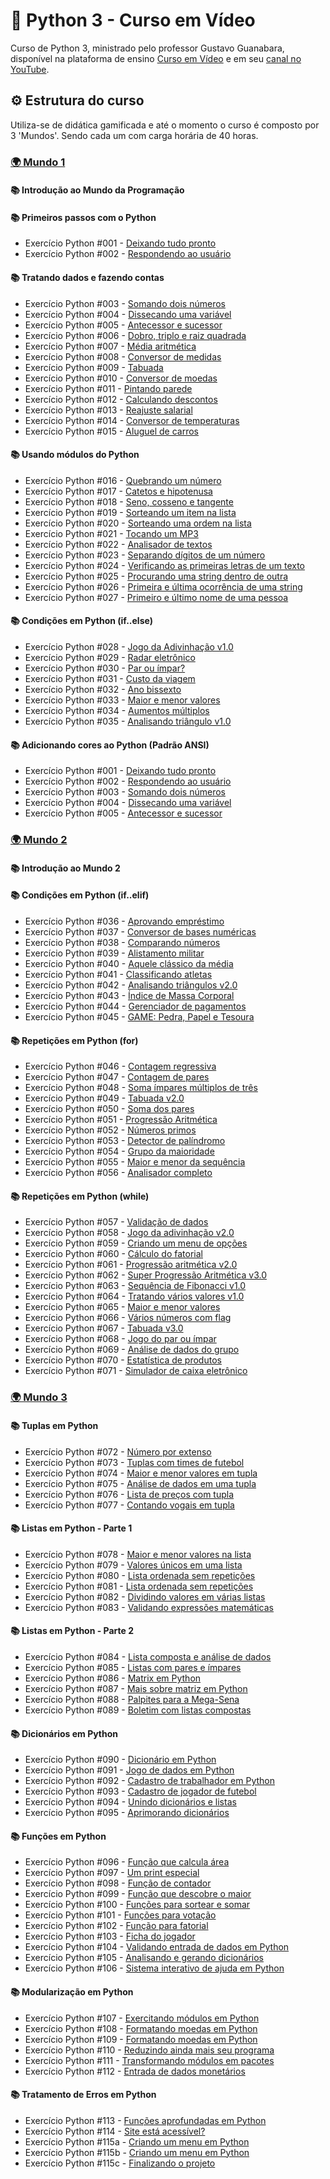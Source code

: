 # 🐍 Python 3 - Curso em Vídeo
Curso de Python 3, ministrado pelo professor Gustavo Guanabara, disponível na plataforma de ensino
[Curso em Vídeo](https://www.cursoemvideo.com/) e em seu [canal no YouTube](https://www.youtube.com/@CursoemVideo).

## ⚙️ Estrutura do curso
Utiliza-se de didática gamificada e até o momento o curso é composto por 3 'Mundos'. Sendo cada um com carga horária de 40 horas.

### [🌍 Mundo 1](https://www.cursoemvideo.com/curso/python-3-mundo-1/)

#### 📚 Introdução ao Mundo da Programação

#### 📚 Primeiros passos com o Python
- Exercício Python #001 - [Deixando tudo pronto](https://github.com/marcosvinfp/Python3-Curso_em_Video/blob/main/mundo-1/ex001.py)
- Exercício Python #002 - [Respondendo ao usuário](https://github.com/marcosvinfp/Python3-Curso_em_Video/blob/main/mundo-1/ex002.py)

#### 📚 Tratando dados e fazendo contas
- Exercício Python #003 - [Somando dois números](https://github.com/marcosvinfp/Python3-Curso_em_Video/blob/main/mundo-1/ex003.py)
- Exercício Python #004 - [Dissecando uma variável](https://github.com/marcosvinfp/Python3-Curso_em_Video/blob/main/mundo-1/ex004.py)
- Exercício Python #005 - [Antecessor e sucessor](https://github.com/marcosvinfp/Python3-Curso_em_Video/blob/main/mundo-1/ex005.py)
- Exercício Python #006 - [Dobro, triplo e raiz quadrada](https://github.com/marcosvinfp/Python3-Curso_em_Video/blob/main/mundo-1/ex006.py)
- Exercício Python #007 - [Média aritmética](https://github.com/marcosvinfp/Python3-Curso_em_Video/blob/main/mundo-1/ex007.py)
- Exercício Python #008 - [Conversor de medidas](https://github.com/marcosvinfp/Python3-Curso_em_Video/blob/main/mundo-1/ex008.py)
- Exercício Python #009 - [Tabuada](https://github.com/marcosvinfp/Python3-Curso_em_Video/blob/main/mundo-1/ex009.py)
- Exercício Python #010 - [Conversor de moedas](https://github.com/marcosvinfp/Python3-Curso_em_Video/blob/main/mundo-1/ex010.py)
- Exercício Python #011 - [Pintando parede](https://github.com/marcosvinfp/Python3-Curso_em_Video/blob/main/mundo-1/ex011.py)
- Exercício Python #012 - [Calculando descontos](https://github.com/marcosvinfp/Python3-Curso_em_Video/blob/main/mundo-1/ex012.py)
- Exercício Python #013 - [Reajuste salarial](https://github.com/marcosvinfp/Python3-Curso_em_Video/blob/main/mundo-1/ex013.py)
- Exercício Python #014 - [Conversor de temperaturas](https://github.com/marcosvinfp/Python3-Curso_em_Video/blob/main/mundo-1/ex014.py)
- Exercício Python #015 - [Aluguel de carros](https://github.com/marcosvinfp/Python3-Curso_em_Video/blob/main/mundo-1/ex015.py)

#### 📚 Usando módulos do Python
- Exercício Python #016 - [Quebrando um número](https://github.com/marcosvinfp/Python3-Curso_em_Video/blob/main/mundo-1/ex016.py)
- Exercício Python #017 - [Catetos e hipotenusa](https://github.com/marcosvinfp/Python3-Curso_em_Video/blob/main/mundo-1/ex017.py)
- Exercício Python #018 - [Seno, cosseno e tangente](https://github.com/marcosvinfp/Python3-Curso_em_Video/blob/main/mundo-1/ex018.py)
- Exercício Python #019 - [Sorteando um item na lista](https://github.com/marcosvinfp/Python3-Curso_em_Video/blob/main/mundo-1/ex019.py)
- Exercício Python #020 - [Sorteando uma ordem na lista](https://github.com/marcosvinfp/Python3-Curso_em_Video/blob/main/mundo-1/ex020.py)
- Exercício Python #021 - [Tocando um MP3](https://github.com/marcosvinfp/Python3-Curso_em_Video/blob/main/mundo-1/ex021.py)
- Exercício Python #022 - [Analisador de textos](https://github.com/marcosvinfp/Python3-Curso_em_Video/blob/main/mundo-1/ex022.py)
- Exercício Python #023 - [Separando dígitos de um número](https://github.com/marcosvinfp/Python3-Curso_em_Video/blob/main/mundo-1/ex023.py)
- Exercício Python #024 - [Verificando as primeiras letras de um texto](https://github.com/marcosvinfp/Python3-Curso_em_Video/blob/main/mundo-1/ex024.py)
- Exercício Python #025 - [Procurando uma string dentro de outra](https://github.com/marcosvinfp/Python3-Curso_em_Video/blob/main/mundo-1/ex025.py)
- Exercício Python #026 - [Primeira e última ocorrência de uma string](https://github.com/marcosvinfp/Python3-Curso_em_Video/blob/main/mundo-1/ex026.py)
- Exercício Python #027 - [Primeiro e último nome de uma pessoa](https://github.com/marcosvinfp/Python3-Curso_em_Video/blob/main/mundo-1/ex027.py)

#### 📚 Condições em Python (if..else)
- Exercício Python #028 - [Jogo da Adivinhação v1.0](https://github.com/marcosvinfp/Python3-Curso_em_Video/blob/main/mundo-1/ex028.py)
- Exercício Python #029 - [Radar eletrônico](https://github.com/marcosvinfp/Python3-Curso_em_Video/blob/main/mundo-1/ex029.py)
- Exercício Python #030 - [Par ou ímpar?](https://github.com/marcosvinfp/Python3-Curso_em_Video/blob/main/mundo-1/ex030.py)
- Exercício Python #031 - [Custo da viagem](https://github.com/marcosvinfp/Python3-Curso_em_Video/blob/main/mundo-1/ex031.py)
- Exercício Python #032 - [Ano bissexto](https://github.com/marcosvinfp/Python3-Curso_em_Video/blob/main/mundo-1/ex032.py)
- Exercício Python #033 - [Maior e menor valores](https://github.com/marcosvinfp/Python3-Curso_em_Video/blob/main/mundo-1/ex033.py)
- Exercício Python #034 - [Aumentos múltiplos](https://github.com/marcosvinfp/Python3-Curso_em_Video/blob/main/mundo-1/ex034.py)
- Exercício Python #035 - [Analisando triângulo v1.0](https://github.com/marcosvinfp/Python3-Curso_em_Video/blob/main/mundo-1/ex035.py)

#### 📚 Adicionando cores ao Python (Padrão ANSI)
- Exercício Python #001 - [Deixando tudo pronto](https://github.com/marcosvinfp/Python3-Curso_em_Video/blob/main/mundo-1/adicionando_cores_ao_python/ex001.py)
- Exercício Python #002 - [Respondendo ao usuário](https://github.com/marcosvinfp/Python3-Curso_em_Video/blob/main/mundo-1/adicionando_cores_ao_python/ex002.py)
- Exercício Python #003 - [Somando dois números](https://github.com/marcosvinfp/Python3-Curso_em_Video/blob/main/mundo-1/adicionando_cores_ao_python/ex003.py)
- Exercício Python #004 - [Dissecando uma variável](https://github.com/marcosvinfp/Python3-Curso_em_Video/blob/main/mundo-1/adicionando_cores_ao_python/ex004.py)
- Exercício Python #005 - [Antecessor e sucessor](https://github.com/marcosvinfp/Python3-Curso_em_Video/blob/main/mundo-1/adicionando_cores_ao_python/ex005.py)

### [🌍 Mundo 2](https://www.cursoemvideo.com/curso/python-3-mundo-2/)

#### 📚 Introdução ao Mundo 2

#### 📚 Condições em Python (if..elif)
- Exercício Python #036 - [Aprovando empréstimo](https://github.com/marcosvinfp/Python3-Curso_em_Video/blob/main/mundo-2/ex036.py)
- Exercício Python #037 - [Conversor de bases numéricas](https://github.com/marcosvinfp/Python3-Curso_em_Video/blob/main/mundo-2/ex037.py)
- Exercício Python #038 - [Comparando números](https://github.com/marcosvinfp/Python3-Curso_em_Video/blob/main/mundo-2/ex038.py)
- Exercício Python #039 - [Alistamento militar](https://github.com/marcosvinfp/Python3-Curso_em_Video/blob/main/mundo-2/ex039.py)
- Exercício Python #040 - [Aquele clássico da média](https://github.com/marcosvinfp/Python3-Curso_em_Video/blob/main/mundo-2/ex040.py)
- Exercício Python #041 - [Classificando atletas](https://github.com/marcosvinfp/Python3-Curso_em_Video/blob/main/mundo-2/ex041.py)
- Exercício Python #042 - [Analisando triângulos v2.0](https://github.com/marcosvinfp/Python3-Curso_em_Video/blob/main/mundo-2/ex042.py)
- Exercício Python #043 - [Índice de Massa Corporal](https://github.com/marcosvinfp/Python3-Curso_em_Video/blob/main/mundo-2/ex043.py)
- Exercício Python #044 - [Gerenciador de pagamentos](https://github.com/marcosvinfp/Python3-Curso_em_Video/blob/main/mundo-2/ex044.py)
- Exercício Python #045 - [GAME: Pedra, Papel e Tesoura](https://github.com/marcosvinfp/Python3-Curso_em_Video/blob/main/mundo-2/ex045.py)

#### 📚 Repetições em Python (for)
- Exercício Python #046 - [Contagem regressiva](https://github.com/marcosvinfp/Python3-Curso_em_Video/blob/main/mundo-2/ex046.py)
- Exercício Python #047 - [Contagem de pares](https://github.com/marcosvinfp/Python3-Curso_em_Video/blob/main/mundo-2/ex047.py)
- Exercício Python #048 - [Soma ímpares múltiplos de três](https://github.com/marcosvinfp/Python3-Curso_em_Video/blob/main/mundo-2/ex048.py)
- Exercício Python #049 - [Tabuada v2.0](https://github.com/marcosvinfp/Python3-Curso_em_Video/blob/main/mundo-2/ex049.py)
- Exercício Python #050 - [Soma dos pares](https://github.com/marcosvinfp/Python3-Curso_em_Video/blob/main/mundo-2/ex050.py)
- Exercício Python #051 - [Progressão Aritmética](https://github.com/marcosvinfp/Python3-Curso_em_Video/blob/main/mundo-2/ex051.py)
- Exercício Python #052 - [Números primos](https://github.com/marcosvinfp/Python3-Curso_em_Video/blob/main/mundo-2/ex052.py)
- Exercício Python #053 - [Detector de palíndromo](https://github.com/marcosvinfp/Python3-Curso_em_Video/blob/main/mundo-2/ex053.py)
- Exercício Python #054 - [Grupo da maioridade](https://github.com/marcosvinfp/Python3-Curso_em_Video/blob/main/mundo-2/ex054.py)
- Exercício Python #055 - [Maior e menor da sequência](https://github.com/marcosvinfp/Python3-Curso_em_Video/blob/main/mundo-2/ex055.py)
- Exercício Python #056 - [Analisador completo](https://github.com/marcosvinfp/Python3-Curso_em_Video/blob/main/mundo-2/ex056.py)

#### 📚 Repetições em Python (while)
- Exercício Python #057 - [Validação de dados](https://github.com/marcosvinfp/Python3-Curso_em_Video/blob/main/mundo-2/ex057.py)
- Exercício Python #058 - [Jogo da adivinhação v2.0](https://github.com/marcosvinfp/Python3-Curso_em_Video/blob/main/mundo-2/ex058.py)
- Exercício Python #059 - [Criando um menu de opções](https://github.com/marcosvinfp/Python3-Curso_em_Video/blob/main/mundo-2/ex059.py)
- Exercício Python #060 - [Cálculo do fatorial](https://github.com/marcosvinfp/Python3-Curso_em_Video/blob/main/mundo-2/ex060.py)
- Exercício Python #061 - [Progressão aritmética v2.0](https://github.com/marcosvinfp/Python3-Curso_em_Video/blob/main/mundo-2/ex061.py)
- Exercício Python #062 - [Super Progressão Aritmética v3.0](https://github.com/marcosvinfp/Python3-Curso_em_Video/blob/main/mundo-2/ex062.py)
- Exercício Python #063 - [Sequência de Fibonacci v1.0](https://github.com/marcosvinfp/Python3-Curso_em_Video/blob/main/mundo-2/ex063.py)
- Exercício Python #064 - [Tratando vários valores v1.0](https://github.com/marcosvinfp/Python3-Curso_em_Video/blob/main/mundo-2/ex064.py)
- Exercício Python #065 - [Maior e menor valores](https://github.com/marcosvinfp/Python3-Curso_em_Video/blob/main/mundo-2/ex065.py)
- Exercício Python #066 - [Vários números com flag](https://github.com/marcosvinfp/Python3-Curso_em_Video/blob/main/mundo-2/ex066.py)
- Exercício Python #067 - [Tabuada v3.0](https://github.com/marcosvinfp/Python3-Curso_em_Video/blob/main/mundo-2/ex067.py)
- Exercício Python #068 - [Jogo do par ou ímpar](https://github.com/marcosvinfp/Python3-Curso_em_Video/blob/main/mundo-2/ex068.py)
- Exercício Python #069 - [Análise de dados do grupo](https://github.com/marcosvinfp/Python3-Curso_em_Video/blob/main/mundo-2/ex069.py)
- Exercício Python #070 - [Estatística de produtos](https://github.com/marcosvinfp/Python3-Curso_em_Video/blob/main/mundo-2/ex070.py)
- Exercício Python #071 - [Simulador de caixa eletrônico](https://github.com/marcosvinfp/Python3-Curso_em_Video/blob/main/mundo-2/ex071.py)

### [🌍 Mundo 3](https://www.cursoemvideo.com/curso/python-3-mundo-3/)

#### 📚 Tuplas em Python
- Exercício Python #072 - [Número por extenso](https://github.com/marcosvinfp/Python3-Curso_em_Video/blob/main/mundo-3/ex072.py)
- Exercício Python #073 - [Tuplas com times de futebol](https://github.com/marcosvinfp/Python3-Curso_em_Video/blob/main/mundo-3/ex073.py)
- Exercício Python #074 - [Maior e menor valores em tupla](https://github.com/marcosvinfp/Python3-Curso_em_Video/blob/main/mundo-3/ex074.py)
- Exercício Python #075 - [Análise de dados em uma tupla](https://github.com/marcosvinfp/Python3-Curso_em_Video/blob/main/mundo-3/ex075.py)
- Exercício Python #076 - [Lista de preços com tupla](https://github.com/marcosvinfp/Python3-Curso_em_Video/blob/main/mundo-3/ex076.py)
- Exercício Python #077 - [Contando vogais em tupla](https://github.com/marcosvinfp/Python3-Curso_em_Video/blob/main/mundo-3/ex077.py)

#### 📚 Listas em Python - Parte 1
- Exercício Python #078 - [Maior e menor valores na lista](https://github.com/marcosvinfp/Python3-Curso_em_Video/blob/main/mundo-3/ex078.py)
- Exercício Python #079 - [Valores únicos em uma lista](https://github.com/marcosvinfp/Python3-Curso_em_Video/blob/main/mundo-3/ex079.py)
- Exercício Python #080 - [Lista ordenada sem repetições](https://github.com/marcosvinfp/Python3-Curso_em_Video/blob/main/mundo-3/ex080.py)
- Exercício Python #081 - [Lista ordenada sem repetições](https://github.com/marcosvinfp/Python3-Curso_em_Video/blob/main/mundo-3/ex081.py)
- Exercício Python #082 - [Dividindo valores em várias listas](https://github.com/marcosvinfp/Python3-Curso_em_Video/blob/main/mundo-3/ex082.py)
- Exercício Python #083 - [Validando expressões matemáticas](https://github.com/marcosvinfp/Python3-Curso_em_Video/blob/main/mundo-3/ex083.py)

#### 📚 Listas em Python - Parte 2
- Exercício Python #084 - [Lista composta e análise de dados]()
- Exercício Python #085 - [Listas com pares e ímpares]()
- Exercício Python #086 - [Matrix em Python]()
- Exercício Python #087 - [Mais sobre matriz em Python]()
- Exercício Python #088 - [Palpites para a Mega-Sena]()
- Exercício Python #089 - [Boletim com listas compostas]()

#### 📚 Dicionários em Python
- Exercício Python #090 - [Dicionário em Python]()
- Exercício Python #091 - [Jogo de dados em Python]()
- Exercício Python #092 - [Cadastro de trabalhador em Python]()
- Exercício Python #093 - [Cadastro de jogador de futebol]()
- Exercício Python #094 - [Unindo dicionários e listas]()
- Exercício Python #095 - [Aprimorando dicionários]()

#### 📚 Funções em Python
- Exercício Python #096 - [Função que calcula área]()
- Exercício Python #097 - [Um print especial]()
- Exercício Python #098 - [Função de contador]()
- Exercício Python #099 - [Função que descobre o maior]()
- Exercício Python #100 - [Funções para sortear e somar]()
- Exercício Python #101 - [Funções para votação]()
- Exercício Python #102 - [Função para fatorial]()
- Exercício Python #103 - [Ficha do jogador]()
- Exercício Python #104 - [Validando entrada de dados em Python]()
- Exercício Python #105 - [Analisando e gerando dicionários]()
- Exercício Python #106 - [Sistema interativo de ajuda em Python]()

#### 📚 Modularização em Python
- Exercício Python #107 - [Exercitando módulos em Python]()
- Exercício Python #108 - [Formatando moedas em Python]()
- Exercício Python #109 - [Formatando moedas em Python]()
- Exercício Python #110 - [Reduzindo ainda mais seu programa]()
- Exercício Python #111 - [Transformando módulos em pacotes]()
- Exercício Python #112 - [Entrada de dados monetários]()

#### 📚 Tratamento de Erros em Python
- Exercício Python #113 - [Funções aprofundadas em Python]()
- Exercício Python #114 - [Site está acessível?]()
- Exercício Python #115a - [Criando um menu em Python]()
- Exercício Python #115b - [Criando um menu em Python]()
- Exercício Python #115c - [Finalizando o projeto]()
